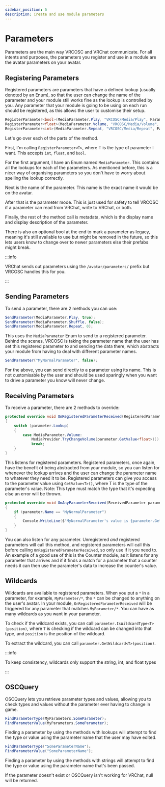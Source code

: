 ```yaml
---
sidebar_position: 5
description: Create and use module parameters
---
```


# Parameters
Parameters are the main way VRCOSC and VRChat communicate. For all intents and purposes, the parameters you register and use in a module are the avatar parameters on your avatar.

## Registering Parameters
Registered parameters are parameters that have a defined lookup (usually denoted by an Enum), so that the user can change the name of the parameter and your module still works fine as the lookup is controlled by you. Any parameter that your module is going to be using on each run should be registered, as this allows the user to customise their setup.

```csharp
RegisterParameter<bool>(MediaParameter.Play, "VRCOSC/Media/Play", ParameterMode.ReadWrite, "Play/Pause", "True for playing. False for paused");
RegisterParameter<float>(MediaParameter.Volume, "VRCOSC/Media/Volume", ParameterMode.ReadWrite, "Volume", "The volume of the process that is controlling the media");
RegisterParameter<int>(MediaParameter.Repeat, "VRCOSC/Media/Repeat", ParameterMode.ReadWrite, "Repeat", "0 - Disabled\n1 - Single\n2 - List");
```

Let's go over each of the parts of the method.

First, I'm calling `RegisterParameter<T>`, where T is the type of parameter I want. This accepts `int`, `float`, and `bool`.

For the first argument, I have an Enum named `MediaParameter`. This contains all the lookups for each of the parameters. As mentioned before, this is a nicer way of organising parameters so you don't have to worry about spelling the lookup correctly.

Next is the name of the parameter. This name is the exact name it would be on the avatar.

After that is the parameter mode. This is just used for safety to tell VRCOSC if a parameter can read from VRChat, write to VRChat, or both.

Finally, the rest of the method call is metadata, which is the display name and display description of the parameter.

There is also an optional bool at the end to mark a parameter as legacy, meaning it's still available to use but might be removed in the future, so this lets users know to change over to newer parameters else their prefabs might break.

:::info

VRChat sends out parameters using the `/avatar/parameters/` prefix but VRCOSC handles this for you.

:::

## Sending Parameters
To send a parameter, there are 2 methods you can use:

```csharp
SendParameter(MediaParameter.Play, true);
SendParameter(MediaParameter.Shuffle, false);
SendParameter(MediaParameter.Repeat, 0);
```

This uses the `MediaParameter` Enum to send to a registered parameter. Behind the scenes, VRCOSC is taking the parameter name that the user has set this registered parameter to and sending the data there, which abstracts your module from having to deal with different parameter names.

```csharp
SendParameter("MyNormalParameter", false);
```

For the above, you can send directly to a parameter using its name. This is not customisable by the user and should be used sparingly when you want to drive a parameter you know will never change.

## Receiving Parameters
To receive a parameter, there are 2 methods to override:

```csharp
protected override void OnRegisteredParameterReceived(RegisteredParameter parameter)
{
    switch (parameter.Lookup)
    {
        case MediaParameter.Volume:
            MediaProvider.TryChangeVolume(parameter.GetValue<float>());
            break;
    }
}
```

This listens for registered parameters. Registered parameters, once again, have the benefit of being abstracted from your module, so you can listen for whenever the lookup arrives and the user can change the parameter name to whatever they need it to be. Registered parameters can give you access to the parameter value using `GetValue<T>()`, where T is the type of the parameter's value. Note: This type must match the type that it's expecting else an error will be thrown.


```csharp
protected override void OnAnyParameterReceived(ReceivedParameter parameter)
{
    if (parameter.Name == "MyNormalParameter")
    {
        Console.WriteLine($"MyNormalParameter's value is {parameter.GetValue<bool>()}")
    }
}
```

You can also listen for any parameter. Unregistered *and* registered parameters will call this method, and registered parameters will call this before calling `OnRegisteredParameterReceived`, so only use if it you need to. An example of a good use of this is the Counter module, as it listens for any parameter that arrives and if it finds a match for a parameter that a counter needs it can then use the parameter's data to increase the counter's value.

## Wildcards
Wildcards are available to registered parameters. When you put a `*` in a parameter, for example, `MyParameter/*`, the `*` can be changed to anything on the user's avatar.
In your module, `OnRegisteredParameterReceived` will be triggered for any parameter that matches `MyParameter/*`. You can have as many wildcards as you want in your parameter.

To check if the wildcard exists, you can call `parameter.IsWildcardType<T>(position)`, where `T` is checking if the wildcard can be changed into that type, and `position` is the position of the wildcard.

To extract the wildcard, you can call `parameter.GetWildcard<T>(position)`.

:::info

To keep consistency, wildcards only support the string, int, and float types

:::

## OSCQuery
OSCQuery lets you retrieve parameter types and values, allowing you to check types and values without the parameter ever having to change in game.

```csharp
FindParameterType(MyParameters.SomeParameter);
FindParameterValue(MyParameters.SomeParameter);
```
Finding a parameter by using the methods with lookups will attempt to find the type or value using the parameter name that the user may have edited.

```csharp
FindParameterType("SomeParameterName");
FindParameterValue("SomeParameterName");
```
Finding a parameter by using the methods with strings will attempt to find the type or value using the parameter name that's been passed.

If the parameter doesn't exist or OSCQuery isn't working for VRChat, null will be returned.